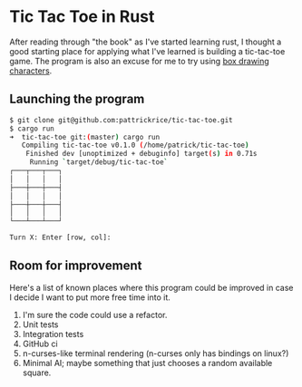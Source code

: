 # Tic Tac Toe in Rust

After reading through "the book" as I've started learning rust, I thought a good starting place for applying what I've learned is building a tic-tac-toe game. The program is also an excuse for me to try using [box drawing characters](https://en.wikipedia.org/wiki/Box-drawing_character).

## Launching the program

```bash
$ git clone git@github.com:pattrickrice/tic-tac-toe.git
$ cargo run
➜  tic-tac-toe git:(master) cargo run             
   Compiling tic-tac-toe v0.1.0 (/home/patrick/tic-tac-toe)
    Finished dev [unoptimized + debuginfo] target(s) in 0.71s
     Running `target/debug/tic-tac-toe`
┌───┬───┬───┐
│   │   │   │
├───┼───┼───┤
│   │   │   │
├───┼───┼───┤
│   │   │   │
└───┴───┴───┘

Turn X: Enter [row, col]: 
```

## Room for improvement

Here's a list of known places where this program could be improved in case I decide I want to put more free time into it.
1. I'm sure the code could use a refactor.
2. Unit tests
3. Integration tests
3. GitHub ci
4. n-curses-like terminal rendering (n-curses only has bindings on linux?)
5. Minimal AI; maybe something that just chooses a random available square.
